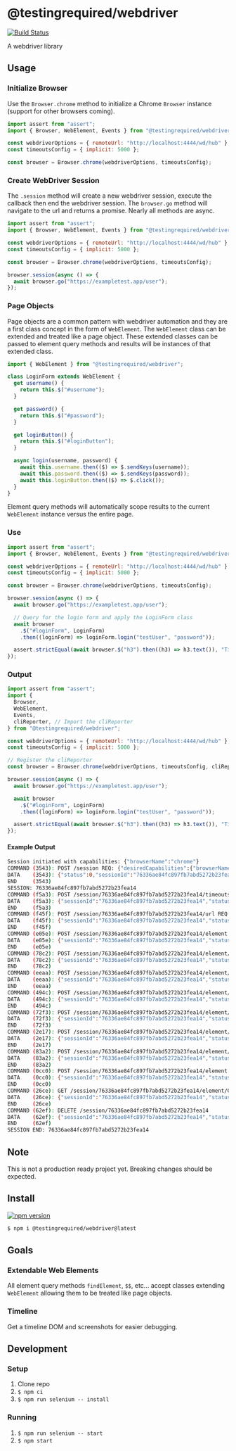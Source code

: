 # @testingrequired/webdriver

[![Build Status](https://travis-ci.org/testingrequired/webdriver.svg?branch=master)](https://travis-ci.org/testingrequired/webdriver)

A webdriver library

## Usage

### Initialize Browser

Use the `Browser.chrome` method to initialize a Chrome `Browser` instance (support for other browsers coming).

```javascript
import assert from "assert";
import { Browser, WebElement, Events } from "@testingrequired/webdriver";

const webdriverOptions = { remoteUrl: "http://localhost:4444/wd/hub" };
const timeoutsConfig = { implicit: 5000 };

const browser = Browser.chrome(webdriverOptions, timeoutsConfig);
```

### Create WebDriver Session

The `.session` method will create a new webdriver session, execute the callback then end the webdriver session. The `browser.go` method will navigate to the url and returns a promise. Nearly all methods are async.

```javascript
import assert from "assert";
import { Browser, WebElement, Events } from "@testingrequired/webdriver";

const webdriverOptions = { remoteUrl: "http://localhost:4444/wd/hub" };
const timeoutsConfig = { implicit: 5000 };

const browser = Browser.chrome(webdriverOptions, timeoutsConfig);

browser.session(async () => {
  await browser.go("https://exampletest.app/user");
});
```

### Page Objects

Page objects are a common pattern with webdriver automation and they are a first class concept in the form of `WebElement`. The `WebElement` class can be extended and treated like a page object. These extended classes can be passed to element query methods and results will be instances of that extended class.

```javascript
import { WebElement } from "@testingrequired/webdriver";

class LoginForm extends WebElement {
  get username() {
    return this.$("#username");
  }

  get password() {
    return this.$("#password");
  }

  get loginButton() {
    return this.$("#loginButton");
  }

  async login(username, password) {
    await this.username.then(($) => $.sendKeys(username));
    await this.password.then(($) => $.sendKeys(password));
    await this.loginButton.then(($) => $.click());
  }
}
```

Element query methods will automatically scope results to the current `WebElement` instance versus the entire page.

### Use

```javascript
import assert from "assert";
import { Browser, WebElement, Events } from "@testingrequired/webdriver";

const webdriverOptions = { remoteUrl: "http://localhost:4444/wd/hub" };
const timeoutsConfig = { implicit: 5000 };

const browser = Browser.chrome(webdriverOptions, timeoutsConfig);

browser.session(async () => {
  await browser.go("https://exampletest.app/user");

  // Query for the login form and apply the LoginForm class
  await browser
    .$("#loginForm", LoginForm)
    .then((loginForm) => loginForm.login("testUser", "password"));

  assert.strictEqual(await browser.$("h3").then((h3) => h3.text()), "Timeline");
});
```

### Output

```javascript
import assert from "assert";
import {
  Browser,
  WebElement,
  Events,
  cliReporter, // Import the cliReporter
} from "@testingrequired/webdriver";

const webdriverOptions = { remoteUrl: "http://localhost:4444/wd/hub" };
const timeoutsConfig = { implicit: 5000 };

// Register the cliReporter
const browser = Browser.chrome(webdriverOptions, timeoutsConfig, cliReporter);

browser.session(async () => {
  await browser.go("https://exampletest.app/user");

  await browser
    .$("#loginForm", LoginForm)
    .then((loginForm) => loginForm.login("testUser", "password"));

  assert.strictEqual(await browser.$("h3").then((h3) => h3.text()), "Timeline");
});
```

#### Example Output

```bash
Session initiated with capabilities: {"browserName":"chrome"}
COMMAND (3543): POST /session REQ: {"desiredCapabilities":{"browserName":"chrome"}}
DATA    (3543): {"status":0,"sessionId":"76336ae84fc897fb7abd5272b23fea14","value":{"acceptInsecureCerts":false,"acceptSslCerts":false,"applicationCacheEnabled":false,"browserConnectionEnabled":false,"browserName":"chrome","chrome":{"chromedriverVersion":"2.43.600210 (68dcf5eebde37173d4027fa8635e332711d2874a)","userDataDir":"..."},"cssSelectorsEnabled":true,"databaseEnabled":false,"goog:chromeOptions":{"debuggerAddress":"localhost:60726"},"handlesAlerts":true,"hasTouchScreen":false,"javascriptEnabled":true,"locationContextEnabled":true,"mobileEmulationEnabled":false,"nativeEvents":true,"networkConnectionEnabled":false,"pageLoadStrategy":"normal","platform":"Windows NT","rotatable":false,"setWindowRect":true,"takesHeapSnapshot":true,"takesScreenshot":true,"unexpectedAlertBehaviour":"","version":"81.0.4044.122","webStorageEnabled":true,"webdriver.remote.sessionid":"76336ae84fc897fb7abd5272b23fea14"}}
END     (3543)
SESSION: 76336ae84fc897fb7abd5272b23fea14
COMMAND (f5a3): POST /session/76336ae84fc897fb7abd5272b23fea14/timeouts REQ: {"implicit":5000}
DATA    (f5a3): {"sessionId":"76336ae84fc897fb7abd5272b23fea14","status":0,"value":null}
END     (f5a3)
COMMAND (f45f): POST /session/76336ae84fc897fb7abd5272b23fea14/url REQ: {"url":"https://exampletest.app/user"}
DATA    (f45f): {"sessionId":"76336ae84fc897fb7abd5272b23fea14","status":0,"value":null}
END     (f45f)
COMMAND (e05e): POST /session/76336ae84fc897fb7abd5272b23fea14/element REQ: {"using":"css selector","value":"#loginForm"}
DATA    (e05e): {"sessionId":"76336ae84fc897fb7abd5272b23fea14","status":0,"value":{"ELEMENT":"0.7279714935599724-1"}}
END     (e05e)
COMMAND (78c2): POST /session/76336ae84fc897fb7abd5272b23fea14/element/0.7279714935599724-1/element REQ: {"using":"css selector","value":"#username"}
DATA    (78c2): {"sessionId":"76336ae84fc897fb7abd5272b23fea14","status":0,"value":{"ELEMENT":"0.7279714935599724-2"}}
END     (78c2)
COMMAND (eeaa): POST /session/76336ae84fc897fb7abd5272b23fea14/element/0.7279714935599724-2/value REQ: {"text":"testUser","value":["t","e","s","t","U","s","e","r"]}
DATA    (eeaa): {"sessionId":"76336ae84fc897fb7abd5272b23fea14","status":0,"value":null}
END     (eeaa)
COMMAND (494c): POST /session/76336ae84fc897fb7abd5272b23fea14/element/0.7279714935599724-1/element REQ: {"using":"css selector","value":"#password"}
DATA    (494c): {"sessionId":"76336ae84fc897fb7abd5272b23fea14","status":0,"value":{"ELEMENT":"0.7279714935599724-3"}}
END     (494c)
COMMAND (72f3): POST /session/76336ae84fc897fb7abd5272b23fea14/element/0.7279714935599724-3/value REQ: {"text":"password","value":["p","a","s","s","w","o","r","d"]}
DATA    (72f3): {"sessionId":"76336ae84fc897fb7abd5272b23fea14","status":0,"value":null}
END     (72f3)
COMMAND (2e17): POST /session/76336ae84fc897fb7abd5272b23fea14/element/0.7279714935599724-1/element REQ: {"using":"css selector","value":"#loginButton"}
DATA    (2e17): {"sessionId":"76336ae84fc897fb7abd5272b23fea14","status":0,"value":{"ELEMENT":"0.7279714935599724-4"}}
END     (2e17)
COMMAND (83a2): POST /session/76336ae84fc897fb7abd5272b23fea14/element/0.7279714935599724-4/click
DATA    (83a2): {"sessionId":"76336ae84fc897fb7abd5272b23fea14","status":0,"value":null}
END     (83a2)
COMMAND (0cc0): POST /session/76336ae84fc897fb7abd5272b23fea14/element REQ: {"using":"css selector","value":"h3"}
DATA    (0cc0): {"sessionId":"76336ae84fc897fb7abd5272b23fea14","status":0,"value":{"ELEMENT":"0.7279714935599724-5"}}
END     (0cc0)
COMMAND (26ce): GET /session/76336ae84fc897fb7abd5272b23fea14/element/0.7279714935599724-5/text
DATA    (26ce): {"sessionId":"76336ae84fc897fb7abd5272b23fea14","status":0,"value":"Timeline"}
END     (26ce)
COMMAND (62ef): DELETE /session/76336ae84fc897fb7abd5272b23fea14
DATA    (62ef): {"sessionId":"76336ae84fc897fb7abd5272b23fea14","status":0,"value":null}
END     (62ef)
SESSION END: 76336ae84fc897fb7abd5272b23fea14
```

## Note

This is not a production ready project yet. Breaking changes should be expected.

## Install

[![npm version](https://badge.fury.io/js/%40testingrequired%2Fwebdriver.svg)](https://badge.fury.io/js/%40testingrequired%2Fwebdriver)

```bash
$ npm i @testingrequired/webdriver@latest
```

## Goals

### Extendable Web Elements

All element query methods `findElement`, `$$`, etc... accept classes extending `WebElement` allowing them to be treated like page objects.

### Timeline

Get a timeline DOM and screenshots for easier debugging.

## Development

### Setup

1. Clone repo
2. `$ npm ci`
3. `$ npm run selenium -- install`

### Running

1. `$ npm run selenium -- start`
2. `$ npm start`
